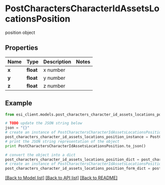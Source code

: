 # PostCharactersCharacterIdAssetsLocationsPosition

position object

## Properties

Name | Type | Description | Notes
------------ | ------------- | ------------- | -------------
**x** | **float** | x number | 
**y** | **float** | y number | 
**z** | **float** | z number | 

## Example

```python
from esi_client.models.post_characters_character_id_assets_locations_position import PostCharactersCharacterIdAssetsLocationsPosition

# TODO update the JSON string below
json = "{}"
# create an instance of PostCharactersCharacterIdAssetsLocationsPosition from a JSON string
post_characters_character_id_assets_locations_position_instance = PostCharactersCharacterIdAssetsLocationsPosition.from_json(json)
# print the JSON string representation of the object
print PostCharactersCharacterIdAssetsLocationsPosition.to_json()

# convert the object into a dict
post_characters_character_id_assets_locations_position_dict = post_characters_character_id_assets_locations_position_instance.to_dict()
# create an instance of PostCharactersCharacterIdAssetsLocationsPosition from a dict
post_characters_character_id_assets_locations_position_form_dict = post_characters_character_id_assets_locations_position.from_dict(post_characters_character_id_assets_locations_position_dict)
```
[[Back to Model list]](../README.md#documentation-for-models) [[Back to API list]](../README.md#documentation-for-api-endpoints) [[Back to README]](../README.md)


